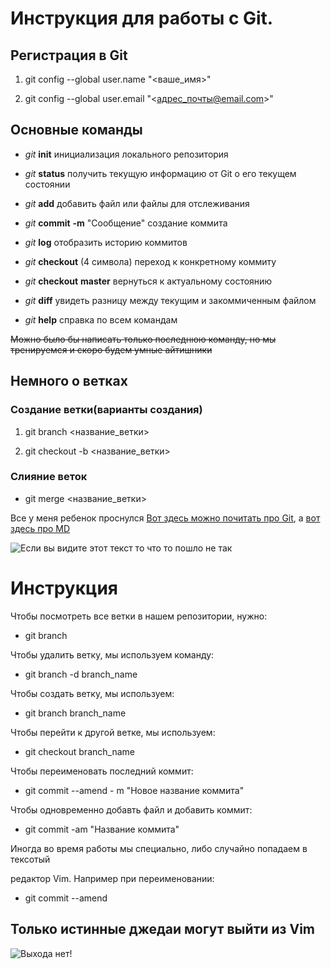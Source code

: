 # Инструкция для работы с Git.

Регистрация в Git
---

1. git config --global user.name "<ваше_имя>"

2. git config --global user.email "<адрес_почты@email.com>"

## Основные команды

* *git* **init** инициализация локального репозитория

* *git* **status** получить текущую информацию от Git о его текущем состоянии

* _git_ __add__ добавить файл или файлы для отслеживания

* _git_ __commit__ __-m__ "Сooбщение" создание коммита

* *git* **log** отобразить историю коммитов

* *git* **checkout** (4 символа) переход к конкретному коммиту

* *git* **checkout** **master** вернуться к актуальному состоянию

* *git* **diff** увидеть разницу между текущим и закоммиченным файлом

* *git* **help** справка по всем командам

~~Можно было бы написать только последнюю команду, но мы тренируемся и скоро будем умные айтишники~~

## Немного о ветках

### Создание ветки(варианты создания)

1. git branch <название_ветки>

5. git checkout -b <название_ветки>

### Слияние веток
* git merge <название_ветки>

Все у меня ребенок проснулся [Вот здесь можно почитать про Git](https://git-scm.com/book/ru/v2), а [вот здесь про MD ](https://learn.microsoft.com/ru-ru/contribute/markdown-reference)

![Если вы видите этот текст то что то пошло не так](https://i.pinimg.com/originals/6d/49/36/6d493612ca02789fe7e29062684afff0.jpg "Бууум")

# Инструкция

Чтобы посмотреть все ветки в нашем репозитории, нужно:

* git branch

Чтобы удалить ветку, мы используем команду:

- git branch -d branch_name

Чтобы создать ветку, мы используем:

 - git branch branch_name

Чтобы перейти к другой ветке, мы используем:

- git checkout branch_name 

Чтобы переименовать последний коммит:

* git commit --amend - m "Новое название коммита"

Чтобы одновременно добавть файл и добавить коммит:

* git commit -am "Название коммита"

Иногда во время работы мы специально, либо случайно попадаем в тексотый 

редактор Vim. Например при переименовании:

* git commit --amend

## Только истинные джедаи могут выйти из Vim

![Выхода нет!](https://cs7.pikabu.ru/post_img/2018/10/16/8/153969125018522025.jpg)



